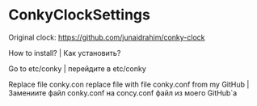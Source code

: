# ConkyClockSettings
Original clock: https://github.com/junaidrahim/conky-clock

How to install? | Как установить?

Go to etc/conky | перейдите в etc/conky

Replace file conky.con replace file with file conky.conf from my GitHub |
Замениите файл conky.conf на concy.conf файл из моего GitHub`а
